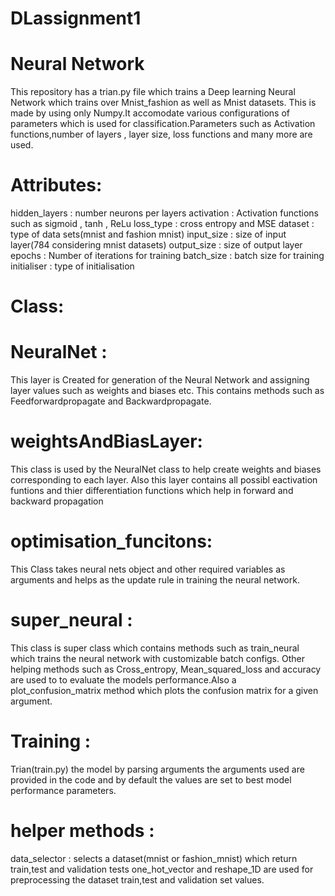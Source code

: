 # DLassignment1

# Neural Network

This repository has a trian.py file which trains a Deep learning Neural Network which trains over Mnist_fashion as well as Mnist datasets. This is made by using only Numpy.It accomodate various configurations of parameters which is used for classification.Parameters such as Activation functions,number of layers , layer size, loss functions and many more are used.

# Attributes:

  hidden_layers : number neurons per layers
  activation : Activation functions such as sigmoid , tanh , ReLu
  loss_type : cross entropy and MSE
  dataset : type of data sets(mnist and fashion mnist)
  input_size : size of input layer(784 considering mnist datasets)
  output_size : size of output layer
  epochs : Number of iterations for training
  batch_size : batch size for training
  initialiser : type of initialisation

# Class:

# NeuralNet :
  This layer is Created for generation of the Neural Network and assigning layer values such as weights and biases etc. This contains methods such as Feedforwardpropagate and Backwardpropagate.

# weightsAndBiasLayer:
  This class is used by the NeuralNet class to help create weights and biases corresponding to each layer. Also this layer contains all possibl eactivation funtions and thier differentiation functions which help in forward and backward propagation

# optimisation_funcitons:
  This Class takes neural nets object and other required variables as arguments and helps as the update rule in training the neural network.

# super_neural :
  This class is super class which contains methods such as train_neural which trains the neural network with customizable batch configs. Other helping methods such as Cross_entropy, Mean_squared_loss and accuracy are used to to evaluate the models performance.Also a plot_confusion_matrix method which plots the confusion matrix for a given argument.

# Training :
  Trian(train.py) the model by parsing arguments the arguments used are provided in the code and by default the values are set to best model performance parameters. 

# helper methods :
  data_selector : selects a dataset(mnist or fashion_mnist) which return train,test and validation tests
  one_hot_vector and reshape_1D are used for preprocessing the dataset train,test and validation set values.

  
